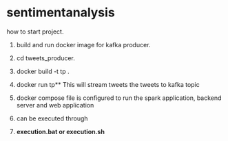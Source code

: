# sentimentanalysis

how to start project.

1. build and run docker image for kafka producer.
2.  cd tweets_producer.
3.  docker build -t tp .
4.  docker run tp**
This will stream tweets the tweets to kafka topic

5. docker compose file is configured to run the spark application, backend server and web application
6. can be executed through
1. **execution.bat or execution.sh**

